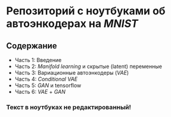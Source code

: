 
# Репозиторий с ноутбуками об автоэнкодерах на *MNIST*

## Содержание
* Часть 1: Введение
* Часть 2: *Manifold learning* и скрытые (latent) переменные
* Часть 3: Вариационные автоэнкодеры (*VAE*)
* Часть 4: *Conditional VAE*
* Часть 5: *GAN* и tensorflow
* Часть 6: *VAE* + *GAN*

### Текст в ноутбуках не редактированный!
